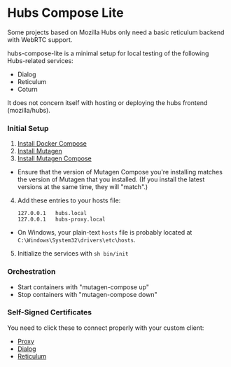 # Hubs Compose Lite

Some projects based on Mozilla Hubs only need a basic reticulum backend with WebRTC support.

hubs-compose-lite is a minimal setup for local testing of the following Hubs-related services:

-   Dialog
-   Reticulum
-   Coturn

It does not concern itself with hosting or deploying the hubs frontend (mozilla/hubs).

### Initial Setup

1. [Install Docker Compose](https://docs.docker.com/compose/install)
2. [Install Mutagen](https://mutagen.io/documentation/introduction/installation)
3. [Install Mutagen Compose](https://github.com/mutagen-io/mutagen-compose#system-requirements)

-   Ensure that the version of Mutagen Compose you're installing matches the version of Mutagen that you installed. (If you install the latest versions at the same time, they will "match".)

4.  Add these entries to your hosts file:

        127.0.0.1   hubs.local
        127.0.0.1   hubs-proxy.local

-   On Windows, your plain-text `hosts` file is probably located at `C:\Windows\System32\drivers\etc\hosts`.

5. Initialize the services with `sh bin/init`

### Orchestration

-   Start containers with "mutagen-compose up"
-   Stop containers with "mutagen-compose down"

### Self-Signed Certificates

You need to click these to connect properly with your custom client:

-   [Proxy](https://hubs-proxy.local:4000)
-   [Dialog](https://hubs.local:4443)
-   [Reticulum](https://hubs.local:4000)
